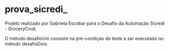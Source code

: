 # prova_sicredi_
Projeto realizado por Gabriela Escobar para o Desafio da Automação Sicredi - GroceryCrud.

O método desafioUm consiste na pré-condição do teste a ser executado no método desafioDois.

